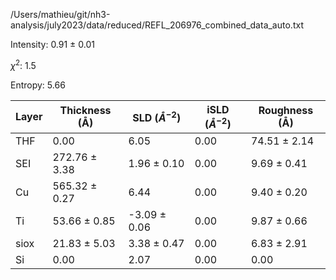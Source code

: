 /Users/mathieu/git/nh3-analysis/july2023/data/reduced/REFL_206976_combined_data_auto.txt

Intensity: 0.91 ± 0.01

$\chi^2$:  1.5

Entropy: 5.66

| Layer | Thickness (Å) | SLD ($Å^{-2}$) | iSLD ($Å^{-2}$) | Roughness (Å) |
| --- | --- | --- | --- | --- |
|                  THF | 0.00 | 6.05 | 0.00 | 74.51 ± 2.14 |
|                  SEI | 272.76 ± 3.38 | 1.96 ± 0.10 | 0.00 | 9.69 ± 0.41 |
|                   Cu | 565.32 ± 0.27 | 6.44 | 0.00 | 9.40 ± 0.20 |
|                   Ti | 53.66 ± 0.85 | -3.09 ± 0.06 | 0.00 | 9.87 ± 0.66 |
|                 siox | 21.83 ± 5.03 | 3.38 ± 0.47 | 0.00 | 6.83 ± 2.91 |
|                   Si | 0.00 | 2.07 | 0.00 | 0.00 |
